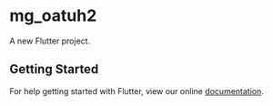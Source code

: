# mg_oatuh2

A new Flutter project.

## Getting Started

For help getting started with Flutter, view our online
[documentation](https://flutter.io/).
